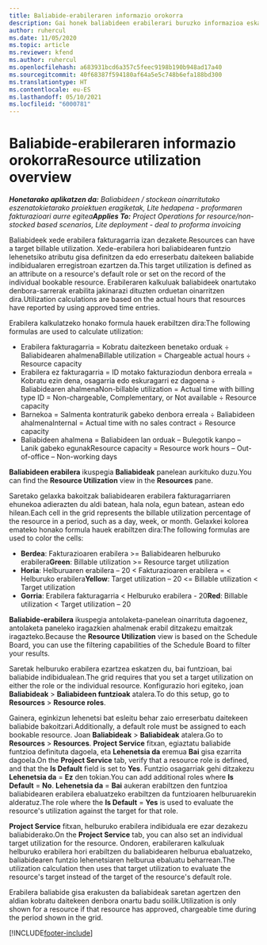 ```yaml
---
title: Baliabide-erabileraren informazio orokorra
description: Gai honek baliabideen erabilerari buruzko informazioa eskaintzen du Project Operations-en.
author: ruhercul
ms.date: 11/05/2020
ms.topic: article
ms.reviewer: kfend
ms.author: ruhercul
ms.openlocfilehash: a683931bcd6a357c5feec9198b190b948ad17a40
ms.sourcegitcommit: 40f68387f594180af64a5e5c748b6efa188bd300
ms.translationtype: HT
ms.contentlocale: eu-ES
ms.lasthandoff: 05/10/2021
ms.locfileid: "6000781"
---
```

# <a name="resource-utilization-overview"></a><span data-ttu-id="794d3-103">Baliabide-erabileraren informazio orokorra</span><span class="sxs-lookup"><span data-stu-id="794d3-103">Resource utilization overview</span></span>

<span data-ttu-id="794d3-104">_**Honetarako aplikatzen da:** Baliabideen / stockean oinarritutako eszenatokietarako proiektuen eragiketak, Lite hedapena - proformaren fakturazioari aurre egitea_</span><span class="sxs-lookup"><span data-stu-id="794d3-104">_**Applies To:** Project Operations for resource/non-stocked based scenarios, Lite deployment - deal to proforma invoicing_</span></span>

<span data-ttu-id="794d3-105">Baliabideek xede erabilera fakturagarria izan dezakete.</span><span class="sxs-lookup"><span data-stu-id="794d3-105">Resources can have a target billable utilization.</span></span> <span data-ttu-id="794d3-106">Xede-erabilera hori baliabidearen funtzio lehenetsiko atributu gisa definitzen da edo erreserbatu daitekeen baliabide indibidualaren erregistroan ezartzen da.</span><span class="sxs-lookup"><span data-stu-id="794d3-106">This target utilization is defined as an attribute on a resource's default role or set on the record of the individual bookable resource.</span></span> <span data-ttu-id="794d3-107">Erabileraren kalkuluak baliabideek onartutako denbora-sarrerak erabilita jakinarazi dituzten orduetan oinarritzen dira.</span><span class="sxs-lookup"><span data-stu-id="794d3-107">Utilization calculations are based on the actual hours that resources have reported by using approved time entries.</span></span>

<span data-ttu-id="794d3-108">Erabilera kalkulatzeko honako formula hauek erabiltzen dira:</span><span class="sxs-lookup"><span data-stu-id="794d3-108">The following formulas are used to calculate utilization:</span></span>

  - <span data-ttu-id="794d3-109">Erabilera fakturagarria = Kobratu daitezkeen benetako orduak ÷ Baliabidearen ahalmena</span><span class="sxs-lookup"><span data-stu-id="794d3-109">Billable utilization = Chargeable actual hours ÷ Resource capacity</span></span>
  - <span data-ttu-id="794d3-110">Erabilera ez fakturagarria = ID motako fakturaziodun denbora erreala = Kobratu ezin dena, osagarria edo eskuragarri ez dagoena ÷ Baliabidearen ahalmena</span><span class="sxs-lookup"><span data-stu-id="794d3-110">Non-billable utilization = Actual time with billing type ID = Non-chargeable, Complementary, or Not available ÷ Resource capacity</span></span>
  - <span data-ttu-id="794d3-111">Barnekoa = Salmenta kontraturik gabeko denbora erreala ÷ Baliabideen ahalmena</span><span class="sxs-lookup"><span data-stu-id="794d3-111">Internal = Actual time with no sales contract ÷ Resource capacity</span></span>
  - <span data-ttu-id="794d3-112">Baliabideen ahalmena = Baliabideen lan orduak – Bulegotik kanpo – Lanik gabeko egunak</span><span class="sxs-lookup"><span data-stu-id="794d3-112">Resource capacity = Resource work hours – Out-of-office – Non-working days</span></span>

<span data-ttu-id="794d3-113">**Baliabideen erabilera** ikuspegia **Baliabideak** panelean aurkituko duzu.</span><span class="sxs-lookup"><span data-stu-id="794d3-113">You can find the **Resource Utilization** view in the **Resources** pane.</span></span>

<span data-ttu-id="794d3-114">Saretako gelaxka bakoitzak baliabidearen erabilera fakturagarriaren ehunekoa adierazten du aldi batean, hala nola, egun batean, astean edo hilean.</span><span class="sxs-lookup"><span data-stu-id="794d3-114">Each cell in the grid represents the billable utilization percentage of the resource in a period, such as a day, week, or month.</span></span> <span data-ttu-id="794d3-115">Gelaxkei kolorea emateko honako formula hauek erabiltzen dira:</span><span class="sxs-lookup"><span data-stu-id="794d3-115">The following formulas are used to color the cells:</span></span>

  - <span data-ttu-id="794d3-116">**Berdea**: Fakturazioaren erabilera >= Baliabidearen helburuko erabilera</span><span class="sxs-lookup"><span data-stu-id="794d3-116">**Green**: Billable utilization >= Resource target utilization</span></span>
  - <span data-ttu-id="794d3-117">**Horia**: Helburuaren erabilera – 20 < Fakturazioaren erabilera = < Helburuko erabilera</span><span class="sxs-lookup"><span data-stu-id="794d3-117">**Yellow**: Target utilization – 20 <= Billable utilization < Target utilization</span></span>
  - <span data-ttu-id="794d3-118">**Gorria**: Erabilera fakturagarria < Helburuko erabilera - 20</span><span class="sxs-lookup"><span data-stu-id="794d3-118">**Red**: Billable utilization < Target utilization – 20</span></span>

<span data-ttu-id="794d3-119">**Baliabide-erabilera** ikuspegia antolaketa-panelean oinarrituta dagoenez, antolaketa paneleko iragazkien ahalmenak erabil ditzakezu emaitzak iragazteko.</span><span class="sxs-lookup"><span data-stu-id="794d3-119">Because the **Resource Utilization** view is based on the Schedule Board, you can use the filtering capabilities of the Schedule Board to filter your results.</span></span>

<span data-ttu-id="794d3-120">Saretak helburuko erabilera ezartzea eskatzen du, bai funtzioan, bai baliabide indibidualean.</span><span class="sxs-lookup"><span data-stu-id="794d3-120">The grid requires that you set a target utilization on either the role or the individual resource.</span></span> <span data-ttu-id="794d3-121">Konfigurazio hori egiteko, joan **Baliabideak** > **Baliabideen funtzioak** atalera.</span><span class="sxs-lookup"><span data-stu-id="794d3-121">To do this setup, go to **Resources** > **Resource roles**.</span></span>

<span data-ttu-id="794d3-122">Gainera, eginkizun lehenetsi bat esleitu behar zaio erreserbatu daitekeen baliabide bakoitzari.</span><span class="sxs-lookup"><span data-stu-id="794d3-122">Additionally, a default role must be assigned to each bookable resource.</span></span> <span data-ttu-id="794d3-123">Joan **Baliabideak** > **Baliabideak** atalera.</span><span class="sxs-lookup"><span data-stu-id="794d3-123">Go to **Resources** > **Resources**.</span></span> <span data-ttu-id="794d3-124">**Project Service** fitxan, egiaztatu baliabide funtzioa definituta dagoela, eta **Lehenetsia da** eremua **Bai** gisa ezarrita dagoela.</span><span class="sxs-lookup"><span data-stu-id="794d3-124">On the **Project Service** tab, verify that a resource role is defined, and that the **Is Default** field is set to **Yes**.</span></span> <span data-ttu-id="794d3-125">Funtzio osagarriak gehi ditzakezu **Lehenetsia da** = **Ez** den tokian.</span><span class="sxs-lookup"><span data-stu-id="794d3-125">You can add additional roles where **Is Default** = **No**.</span></span> <span data-ttu-id="794d3-126">**Lehenetsia da** = **Bai** aukeran erabiltzen den funtzioa baliabidearen erabilera ebaluatzeko erabiltzen da funtzioaren helburuarekin alderatuz.</span><span class="sxs-lookup"><span data-stu-id="794d3-126">The role where the **Is Default** = **Yes** is used to evaluate the resource's utilization against the target for that role.</span></span>

<span data-ttu-id="794d3-127">**Project Service** fitxan, helburuko erabilera indibiduala ere ezar dezakezu baliabiderako.</span><span class="sxs-lookup"><span data-stu-id="794d3-127">On the **Project Service** tab, you can also set an individual target utilization for the resource.</span></span> <span data-ttu-id="794d3-128">Ondoren, erabileraren kalkuluak helburuko erabilera hori erabiltzen du baliabidearen helburua ebaluatzeko, baliabidearen funtzio lehenetsiaren helburua ebaluatu beharrean.</span><span class="sxs-lookup"><span data-stu-id="794d3-128">The utilization calculation then uses that target utilization to evaluate the resource's target instead of the target of the resource's default role.</span></span>

<span data-ttu-id="794d3-129">Erabilera baliabide gisa erakusten da baliabideak saretan agertzen den aldian kobratu daitekeen denbora onartu badu soilik.</span><span class="sxs-lookup"><span data-stu-id="794d3-129">Utilization is only shown for a resource if that resource has approved, chargeable time during the period shown in the grid.</span></span>


[!INCLUDE[footer-include](../includes/footer-banner.md)]